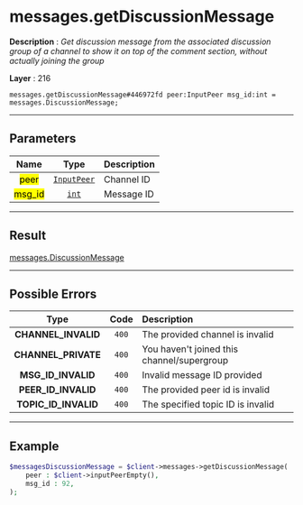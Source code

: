 # messages.getDiscussionMessage

**Description** : *Get discussion message from the associated discussion group of a channel to show it on top of the comment section, without actually joining the group*

**Layer** : 216

```tl
messages.getDiscussionMessage#446972fd peer:InputPeer msg_id:int = messages.DiscussionMessage;
```

---

## Parameters

| Name | Type | Description |
| :---: | :---: | :--- |
| <mark>peer</mark> | [`InputPeer`](type/InputPeer) | Channel ID |
| <mark>msg_id</mark> | [`int`](type/int) | Message ID |

---

## Result

[messages.DiscussionMessage](type/messages.DiscussionMessage)

---

## Possible Errors

| Type | Code | Description |
| :---: | :---: | :--- |
| **CHANNEL_INVALID** | `400` | The provided channel is invalid |
| **CHANNEL_PRIVATE** | `400` | You haven't joined this channel/supergroup |
| **MSG_ID_INVALID** | `400` | Invalid message ID provided |
| **PEER_ID_INVALID** | `400` | The provided peer id is invalid |
| **TOPIC_ID_INVALID** | `400` | The specified topic ID is invalid |

---

## Example

```php
$messagesDiscussionMessage = $client->messages->getDiscussionMessage(
	peer : $client->inputPeerEmpty(),
	msg_id : 92,
);
```